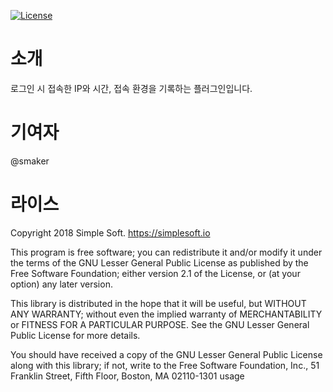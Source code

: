 [![License](http://img.shields.io/badge/license-GNU%20LGPL-brightgreen.svg)](http://www.gnu.org/licenses/gpl.html)

# 소개
로그인 시 접속한 IP와 시간, 접속 환경을 기록하는 플러그인입니다.

# 기여자
@smaker

# 라이스
Copyright 2018 Simple Soft. https://simplesoft.io

This program is free software; you can redistribute it and/or modify it under the terms of the GNU Lesser General Public License as published by the Free Software Foundation; either version 2.1 of the License, or (at your option) any later version.

This library is distributed in the hope that it will be useful, but WITHOUT ANY WARRANTY; without even the implied warranty of MERCHANTABILITY or FITNESS FOR A PARTICULAR PURPOSE. See the GNU Lesser General Public License for more details.

You should have received a copy of the GNU Lesser General Public License along with this library; if not, write to the Free Software Foundation, Inc., 51 Franklin Street, Fifth Floor, Boston, MA 02110-1301 usage
